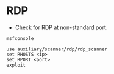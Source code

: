 # RDP
- Check for RDP at non-standard port.
```
msfconsole

use auxiliary/scanner/rdp/rdp_scanner
set RHOSTS <ip>
set RPORT <port>
exploit
```

